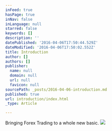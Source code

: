 ```yaml
---
inFeed: true
hasPage: true
inNav: false
inLanguage: null
starred: false
keywords: []
description: ''
datePublished: '2016-04-06T17:50:44.529Z'
dateModified: '2016-04-06T17:50:02.552Z'
title: Introduction
author: []
authors: []
publisher:
  name: null
  domain: null
  url: null
  favicon: null
sourcePath: _posts/2016-04-06-introduction.md
published: true
url: introduction/index.html
_type: Article

---
```

Bringing Forex Trading to a whole new basic. ![](https://the-grid-user-content.s3-us-west-2.amazonaws.com/316f0808-d134-43e4-8eba-d39db7c800d5.png)